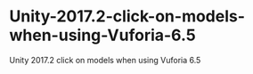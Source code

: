 # Unity-2017.2-click-on-models-when-using-Vuforia-6.5
Unity 2017.2 click on models when using Vuforia 6.5
